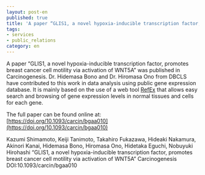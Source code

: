 ```yaml
---
layout: post-en
published: true
title: 'A paper “GLIS1, a novel hypoxia-inducible transcription factor, promotes breast cancer cell motility via activation of WNT5A” was published in Carcinogenesis.'
tags:
- services
- public_relations
category: en
---
```

A paper “GLIS1, a novel hypoxia-inducible transcription factor, promotes breast cancer cell motility via activation of WNT5A” was published in Carcinogenesis.
Dr. Hidemasa Bono and Dr. Hiromasa Ono from DBCLS have contributed to this work in data analysis using public gene expression database. It is mainly based on the use of a web tool [RefEx](https://refex.dbcls.jp/) that allows easy search and browsing of gene expression levels in normal tissues and cells for each gene.

The full paper can be found online at:
[https://doi.org/10.1093/carcin/bgaa010](https://doi.org/10.1093/carcin/bgaa010)


Kazumi Shimamoto, Keiji Tanimoto, Takahiro Fukazawa, Hideaki Nakamura, Akinori Kanai, Hidemasa Bono, Hiromasa Ono, Hidetaka Eguchi, Nobuyuki Hirohashi
“GLIS1, a novel hypoxia-inducible transcription factor, promotes breast cancer cell motility via activation of WNT5A”
Carcinogenesis
DOI:10.1093/carcin/bgaa010
